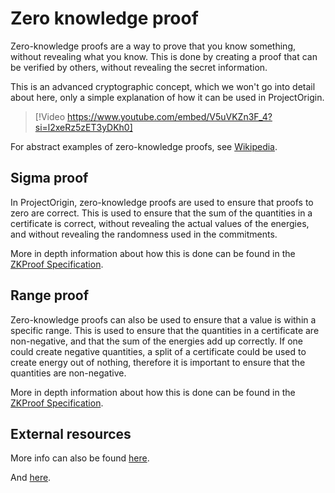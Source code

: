 # Zero knowledge proof

Zero-knowledge proofs are a way to prove that you know something, without revealing what you know.
This is done by creating a proof that can be verified by others, without revealing the secret information.

This is an advanced cryptographic concept, which we won't go into detail about here, only a simple explanation of how it can be used in
ProjectOrigin.

> [!Video https://www.youtube.com/embed/V5uVKZn3F_4?si=l2xeRz5zET3yDKh0]

For abstract examples of zero-knowledge proofs, see [Wikipedia](https://en.wikipedia.org/wiki/Zero-knowledge_proof).

## Sigma proof

In ProjectOrigin, zero-knowledge proofs are used to ensure that proofs to zero are correct.
This is used to ensure that the sum of the quantities in a certificate is correct, without revealing the actual values of the energies,
and without revealing the randomness used in the commitments.

More in depth information about how this is done can be found in the [ZKProof Specification](./zk-proof.md#sigma-proof).

## Range proof

Zero-knowledge proofs can also be used to ensure that a value is within a specific range.
This is used to ensure that the quantities in a certificate are non-negative, and that the sum of the energies add up correctly.
If one could create negative quantities, a split of a certificate could be used to create energy out of nothing,
therefore it is important to ensure that the quantities are non-negative.

More in depth information about how this is done can be found in the [ZKProof Specification](./zk-proof.md#range-proof).

## External resources

More info can also be found [here](https://medium.com/coinmonks/zero-knowledge-proofs-um-what-a092f0ee9f28).

And [here](./advanced/zk-proof.md).
